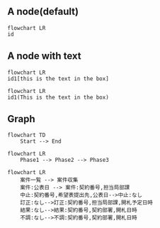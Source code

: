 ##  A node(default)
```mermaid
flowchart LR
id
```
## A node with text

```mermaid
flowchart LR
id1[this is the text in the box]
```


```mermaid
flowchart LR
id1(This is the text in the box)
```

## Graph

```mermaid
flowchart TD
    Start --> End
```

```mermaid
flowchart LR
    Phase1 --> Phase2 --> Phase3
```

```mermaid
flowchart LR
    案件一覧 --> 案件収集
    案件:公表日 --> 案件:契約番号,担当局部課
    中止:契約番号,希望表提出先,公表日-->中止:なし
    訂正:なし-->訂正:契約番号,担当局部課,開札予定日時
    結果:なし-->結果:契約番号,契約部署,開札日時
    不調:なし-->不調:契約番号,契約部署,開札日時
```
